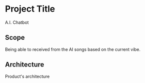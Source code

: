 # Project Title
A.I. Chatbot

## Scope
Being able to received from the AI songs based on the current vibe.  


## Architecture
Product's architecture



